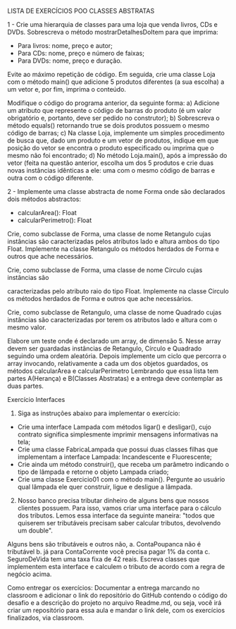 LISTA DE EXERCÍCIOS POO CLASSES ABSTRATAS

1 - Crie uma hierarquia de classes para uma loja que venda livros, CDs e DVDs.
Sobrescreva o método mostrarDetalhesDoItem para que imprima:

- Para livros: nome, preço e autor;
- Para CDs: nome, preço e número de faixas;
- Para DVDs: nome, preço e duração.

Evite ao máximo repetição de código. Em seguida, crie uma classe Loja com o
método main() que adicione 5 produtos diferentes (a sua escolha) a um vetor e, por
fim, imprima o conteúdo.

Modifique o código do programa anterior, da seguinte forma:
a) Adicione um atributo que represente o código de barras do produto (é um
valor obrigatório e, portanto, deve ser pedido no construtor);
b) Sobrescreva o método equals() retornando true se dois produtos possuem
o mesmo código de barras;
c) Na classe Loja, implemente um simples procedimento de busca que, dado
um produto e um vetor de produtos, indique em que posição do vetor se encontra o
produto especificado ou imprima que o mesmo não foi encontrado;
d) No método Loja.main(), após a impressão do vetor (feita na questão
anterior, escolha um dos 5 produtos e crie duas novas instâncias idênticas a ele:
uma com o mesmo código de barras e outra com o código diferente.

2 - Implemente uma classe abstracta de nome Forma onde são declarados dois
métodos abstractos:

- calcularArea(): Float
- calcularPerimetro(): Float

Crie, como subclasse de Forma, uma classe de nome Retangulo cujas instâncias
são caracterizadas pelos atributos lado e altura ambos do tipo Float. Implemente na
classe Retangulo os métodos herdados de Forma e outros que ache necessários.

Crie, como subclasse de Forma, uma classe de nome Círculo cujas instâncias são

caracterizadas pelo atributo raio do tipo Float. Implemente na classe Circulo os
métodos herdados de Forma e outros que ache necessários.

Crie, como subclasse de Retangulo, uma classe de nome Quadrado cujas
instâncias são caracterizadas por terem os atributos lado e altura com o mesmo
valor.

Elabore um teste onde é declarado um array, de dimensão 5. Nesse array devem
ser guardadas instâncias de Retangulo, Círculo e Quadrado seguindo uma ordem
aleatória.
Depois implemente um ciclo que percorra o array invocando, relativamente a cada
um dos objetos guardados, os métodos calcularArea e calcularPerimetro
Lembrando que essa lista tem partes A(Herança) e B(Classes Abstratas) e a
entrega deve contemplar as duas partes.

Exercício Interfaces

1. Siga as instruções abaixo para implementar o exercício:
- Crie uma interface Lampada com métodos ligar() e desligar(), cujo
contrato significa simplesmente imprimir mensagens informativas na
tela;
- Crie uma classe FabricaLampada que possui duas classes filhas que
implementam a interface Lampada: Incandescente e Fluorescente;
- Crie ainda um método construir(), que receba um parâmetro indicando
o tipo de lâmpada e retorne o objeto Lampada criado;
- Crie uma classe Exercicio01 com o método main(). Pergunte ao
usuário qual lâmpada ele quer construir, ligue e desligue a lâmpada.

2. Nosso banco precisa tributar dinheiro de alguns bens que nossos clientes
possuem. Para isso, vamos criar uma interface para o cálculo dos tributos.
Lemos essa interface da seguinte maneira: "todos que quiserem ser
tributáveis precisam saber calcular tributos, devolvendo um double".

Alguns bens são tributáveis e outros não,
a. ContaPoupanca não é tributável
b. já para ContaCorrente você precisa pagar 1% da conta
c. SeguroDeVida tem uma taxa fixa de 42 reais.
Escreva classes que implementem esta interface e calculem o tributo de
acordo com a regra de negócio acima.

Como entregar os exercícios:
Documentar a entrega marcando no classroom e adicionar o link do repositório do
GitHub contendo o código do desafio e a descrição do projeto no arquivo
Readme.md, ou seja, você irá criar um repositório para essa aula e mandar o link
dele, com os exercícios finalizados, via classroom.